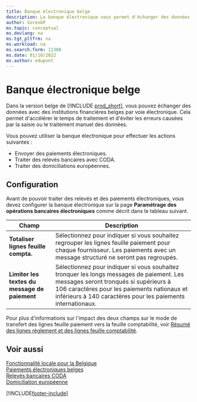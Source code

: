 ```yaml
---
title: Banque électronique belge
description: La banque électronique vous permet d'échanger des données par voie électronique avec des institutions financières belges. Cela garantit une plus grande vitesse de traitement et permet d'éviter les erreurs.
author: SorenGP
ms.topic: conceptual
ms.devlang: na
ms.tgt_pltfrm: na
ms.workload: na
ms.search.form: 11308
ms.date: 01/10/2022
ms.author: edupont
---
```

# <a name="belgian-electronic-banking"></a><a name="belgian-electronic-banking"></a>Banque électronique belge

Dans la version belge de [!INCLUDE [prod_short](../../includes/prod_short.md)], vous pouvez échanger des données avec des institutions financières belges par voie électronique. Cela permet d'accélérer le temps de traitement et d'éviter les erreurs causées par la saisie ou le traitement manuel des données.  

Vous pouvez utiliser la banque électronique pour effectuer les actions suivantes :  

- Envoyer des paiements électroniques.  
- Traiter des relevés bancaires avec CODA.  
- Traiter des domiciliations européennes.  

## <a name="setup"></a><a name="setup"></a>Configuration

Avant de pouvoir traiter des relevés et des paiements électroniques, vous devez configurer la banque électronique sur la page **Paramétrage des opérations bancaires électroniques** comme décrit dans le tableau suivant.

|Champ|Description |
|-----|------------|
|**Totaliser lignes feuille compta.**| Sélectionnez pour indiquer si vous souhaitez regrouper les lignes feuille paiement pour chaque fournisseur. Les paiements avec un message structuré ne seront pas regroupés. |
|**Limiter les textes du message de paiement** |Sélectionnez pour indiquer si vous souhaitez tronquer les longs messages de paiement. Les messages seront tronqués si supérieurs à 106 caractères pour les paiements nationaux et inférieurs à 140 caractères pour les paiements internationaux. |

Pour plus d'informations sur l'impact des deux champs sur le mode de transfert des lignes feuille paiement vers la feuille comptabilité, voir [Résumé des lignes règlement et des lignes feuille comptabilité](summarizing-payment-lines-and-general-journal-lines.md).  

## <a name="see-also"></a><a name="see-also"></a>Voir aussi

[Fonctionnalité locale pour la Belgique](belgium-local-functionality.md)  
[Paiements électroniques belges](belgian-electronic-payments.md)  
[Relevés bancaires CODA](coda-bank-statements.md)  
[Domiciliation européenne](direct-debit-using-domiciliation.md)


[!INCLUDE[footer-include](../../includes/footer-banner.md)]
